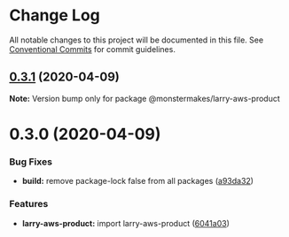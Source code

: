 # Change Log

All notable changes to this project will be documented in this file.
See [Conventional Commits](https://conventionalcommits.org) for commit guidelines.

## [0.3.1](https://github.com/@lockenj/larry-aws-product/compare/@monstermakes/larry-aws-product@0.3.0...@monstermakes/larry-aws-product@0.3.1) (2020-04-09)

**Note:** Version bump only for package @monstermakes/larry-aws-product





# 0.3.0 (2020-04-09)


### Bug Fixes

* **build:** remove package-lock false from all packages ([a93da32](https://github.com/@lockenj/larry-aws-product/commit/a93da32c37446fc03ce20e01a44d71d2f2831e9d))


### Features

* **larry-aws-product:** import larry-aws-product ([6041a03](https://github.com/@lockenj/larry-aws-product/commit/6041a0308a90db1149a7b62ee144e47d35b4c1f9))

